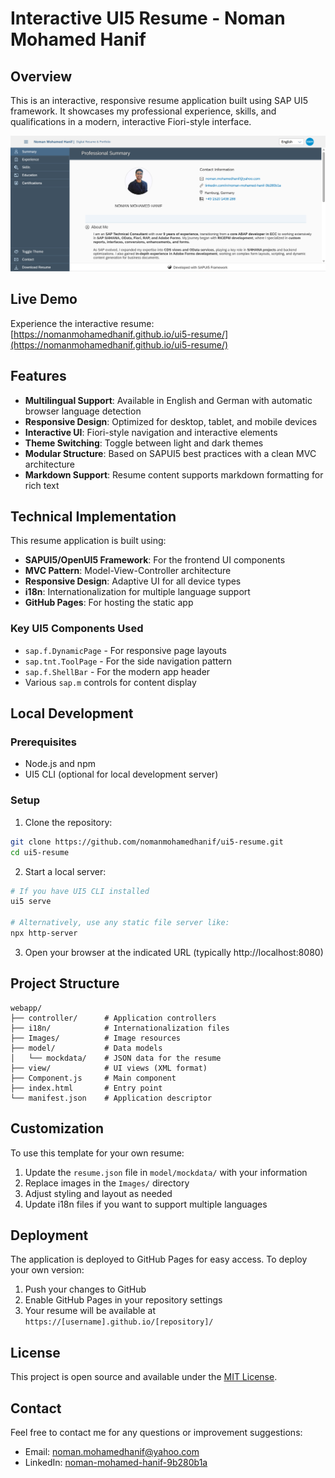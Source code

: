# Interactive UI5 Resume - Noman Mohamed Hanif

## Overview
This is an interactive, responsive resume application built using SAP UI5 framework. It showcases my professional experience, skills, and qualifications in a modern, interactive Fiori-style interface.

![Resume Screenshot](Images/screenshot.png)

## Live Demo
Experience the interactive resume: [https://nomanmohamedhanif.github.io/ui5-resume/](https://nomanmohamedhanif.github.io/ui5-resume/)

## Features

- **Multilingual Support**: Available in English and German with automatic browser language detection
- **Responsive Design**: Optimized for desktop, tablet, and mobile devices
- **Interactive UI**: Fiori-style navigation and interactive elements
- **Theme Switching**: Toggle between light and dark themes
- **Modular Structure**: Based on SAPUI5 best practices with a clean MVC architecture
- **Markdown Support**: Resume content supports markdown formatting for rich text

## Technical Implementation

This resume application is built using:

- **SAPUI5/OpenUI5 Framework**: For the frontend UI components
- **MVC Pattern**: Model-View-Controller architecture
- **Responsive Design**: Adaptive UI for all device types
- **i18n**: Internationalization for multiple language support
- **GitHub Pages**: For hosting the static app

### Key UI5 Components Used

- `sap.f.DynamicPage` - For responsive page layouts
- `sap.tnt.ToolPage` - For the side navigation pattern
- `sap.f.ShellBar` - For the modern app header
- Various `sap.m` controls for content display

## Local Development

### Prerequisites
- Node.js and npm
- UI5 CLI (optional for local development server)

### Setup
1. Clone the repository:
```bash
git clone https://github.com/nomanmohamedhanif/ui5-resume.git
cd ui5-resume
```

2. Start a local server:
```bash
# If you have UI5 CLI installed
ui5 serve

# Alternatively, use any static file server like:
npx http-server
```

3. Open your browser at the indicated URL (typically http://localhost:8080)

## Project Structure

```
webapp/
├── controller/      # Application controllers
├── i18n/            # Internationalization files
├── Images/          # Image resources
├── model/           # Data models
│   └── mockdata/    # JSON data for the resume
├── view/            # UI views (XML format)
├── Component.js     # Main component
├── index.html       # Entry point
└── manifest.json    # Application descriptor
```

## Customization

To use this template for your own resume:

1. Update the `resume.json` file in `model/mockdata/` with your information
2. Replace images in the `Images/` directory
3. Adjust styling and layout as needed
4. Update i18n files if you want to support multiple languages

## Deployment

The application is deployed to GitHub Pages for easy access. To deploy your own version:

1. Push your changes to GitHub
2. Enable GitHub Pages in your repository settings
3. Your resume will be available at `https://[username].github.io/[repository]/`

## License

This project is open source and available under the [MIT License](LICENSE).

## Contact

Feel free to contact me for any questions or improvement suggestions:

- Email: noman.mohamedhanif@yahoo.com
- LinkedIn: [noman-mohamed-hanif-9b280b1a](https://linkedin.com/in/noman-mohamed-hanif-9b280b1a)